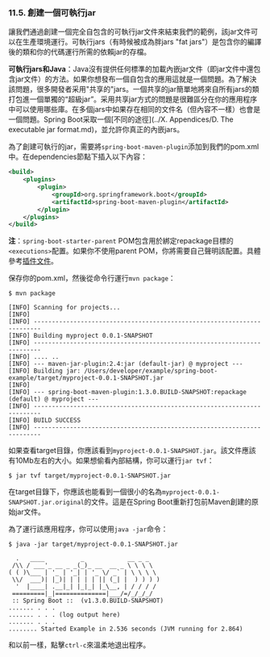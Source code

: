 ### 11.5. 創建一個可執行jar

讓我們通過創建一個完全自包含的可執行jar文件來結束我們的範例，該jar文件可以在生產環境運行。可執行jars（有時候被成為胖jars "fat jars"）是包含你的編譯後的類和你的代碼運行所需的依賴jar的存檔。

**可執行jars和Java**：Java沒有提供任何標準的加載內嵌jar文件（即jar文件中還包含jar文件）的方法。如果你想發布一個自包含的應用這就是一個問題。為了解決該問題，很多開發者采用"共享的"jars。一個共享的jar簡單地將來自所有jars的類打包進一個單獨的“超級jar”。采用共享jar方式的問題是很難區分在你的應用程序中可以使用哪些庫。在多個jars中如果存在相同的文件名（但內容不一樣）也會是一個問題。Spring Boot采取一個[不同的途徑](../X. Appendices/D. The executable jar format.md)，並允許你真正的內嵌jars。

為了創建可執行的jar，需要將`spring-boot-maven-plugin`添加到我們的pom.xml中。在dependencies節點下插入以下內容：
```xml
<build>
    <plugins>
        <plugin>
            <groupId>org.springframework.boot</groupId>
            <artifactId>spring-boot-maven-plugin</artifactId>
        </plugin>
    </plugins>
</build>
```
**注**：`spring-boot-starter-parent` POM包含用於綁定repackage目標的`<executions>`配置。如果你不使用parent POM，你將需要自己聲明該配置。具體參考[插件文件](http://docs.spring.io/spring-boot/docs/1.3.0.BUILD-SNAPSHOT/maven-plugin/usage.html)。

保存你的pom.xml，然後從命令行運行`mvn package`：
```shell
$ mvn package

[INFO] Scanning for projects...
[INFO]
[INFO] ------------------------------------------------------------------------
[INFO] Building myproject 0.0.1-SNAPSHOT
[INFO] ------------------------------------------------------------------------
[INFO] .... ..
[INFO] --- maven-jar-plugin:2.4:jar (default-jar) @ myproject ---
[INFO] Building jar: /Users/developer/example/spring-boot-example/target/myproject-0.0.1-SNAPSHOT.jar
[INFO]
[INFO] --- spring-boot-maven-plugin:1.3.0.BUILD-SNAPSHOT:repackage (default) @ myproject ---
[INFO] ------------------------------------------------------------------------
[INFO] BUILD SUCCESS
[INFO] ------------------------------------------------------------------------
```
如果查看target目錄，你應該看到`myproject-0.0.1-SNAPSHOT.jar`。該文件應該有10Mb左右的大小。如果想偷看內部結構，你可以運行`jar tvf`：
```shell
$ jar tvf target/myproject-0.0.1-SNAPSHOT.jar
```
在target目錄下，你應該也能看到一個很小的名為`myproject-0.0.1-SNAPSHOT.jar.original`的文件。這是在Spring Boot重新打包前Maven創建的原始jar文件。

為了運行該應用程序，你可以使用`java -jar`命令：
```shell
$ java -jar target/myproject-0.0.1-SNAPSHOT.jar

  .   ____          _            __ _ _
 /\\ / ___'_ __ _ _(_)_ __  __ _ \ \ \ \
( ( )\___ | '_ | '_| | '_ \/ _` | \ \ \ \
 \\/  ___)| |_)| | | | | || (_| |  ) ) ) )
  '  |____| .__|_| |_|_| |_\__, | / / / /
 =========|_|==============|___/=/_/_/_/
 :: Spring Boot ::  (v1.3.0.BUILD-SNAPSHOT)
....... . . .
....... . . . (log output here)
....... . . .
........ Started Example in 2.536 seconds (JVM running for 2.864)
```
和以前一樣，點擊`ctrl-c`來溫柔地退出程序。

